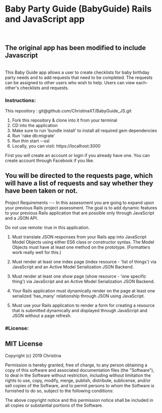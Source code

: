 <h1>Baby Party Guide (BabyGuide) Rails and JavaScript app</h1>
<br>
<h2>The original app has been modified to include Javascript</h2>
<br>
This Baby Guide app allows a user to create checklists for baby birthday party needs and to add requests that need to be completed. The requests can be assigned to other users who wish to help. Users can view each-other's checklists and requests.

<h3>Instructions:</h3> This repository : git@github.com/ChristinaXT/BabyGuide_JS.git

1. Fork this repository & clone into it from your terminal
2. CD into the application
3. Make sure to run 'bundle install' to install all required gem dependencies
4. Run 'rake db:migrate'
5. Run thin start --ssl
6. Locally, you can visit: https://localhost:3000

First you will create an account or login if you already have one. You can create account through Facebook if you like.

You will be directed to the requests page, which will have a list of requests and say whether they have been taken or not.
-----------------------------------------------------------------------------------------------
Project Requirements ---
In this assessment you are going to expand upon your previous Rails project assessment. The goal is to add dynamic features to your previous Rails application that are possible only through JavaScript and a JSON API.

Do not use remote: true in this application.

1) Must translate JSON responses from your Rails app into JavaScript Model Objects using either ES6 class or constructor syntax. The Model Objects must have at least one method on the prototype. (Formatters work really well for this.)

2) Must render at least one index page (index resource - 'list of things') via JavaScript and an Active Model Serialization JSON Backend.

3) Must render at least one show page (show resource - 'one specific thing') via JavaScript and an Active Model Serialization JSON Backend.

4) Your Rails application must dynamically render on the page at least one serialized 'has_many' relationship through JSON using JavaScript.

5) Must use your Rails application to render a form for creating a resource that is submitted dynamically and displayed through JavaScript and JSON without a page refresh.


<h3>#License:</h3>


<h2>MIT License</h2>

Copyright (c) 2019 Christina

Permission is hereby granted, free of charge, to any person obtaining a copy
of this software and associated documentation files (the "Software"), to deal
in the Software without restriction, including without limitation the rights
to use, copy, modify, merge, publish, distribute, sublicense, and/or sell
copies of the Software, and to permit persons to whom the Software is
furnished to do so, subject to the following conditions:

The above copyright notice and this permission notice shall be included in all
copies or substantial portions of the Software.
